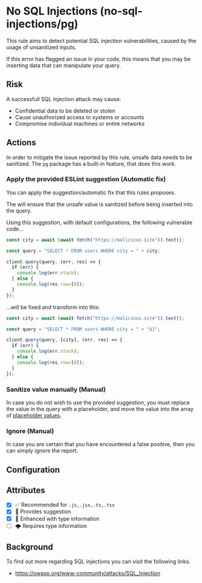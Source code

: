 # No SQL Injections (no-sql-injections/pg)

This rule aims to detect potential SQL injection vulnerabilities, caused by the usage of unsanitized inputs.

If this error has flagged an issue in your code, this means that you may be inserting data that can manipulate your query.

## Risk

A successfull SQL injection attack may cause:

- Confidential data to be deleted or stolen
- Cause unauthorized access to systems or accounts
- Compromise individual machines or entire networks

## Actions

In order to mitigate the issue reported by this rule, unsafe data needs to be sanitized. The `pg` package has a built-in feature, that does this work. 

### Apply the provided ESLint suggestion (Automatic fix)

You can apply the suggestion/automatic fix that this rules proposes.

The  will ensure that the unsafe value is sanitized before being inserted into the query.

Using this suggestion, with default configurations, the following vulnerable code...

```js
const city = await (await fetch("https://malicious.site")).text();

const query = "SELECT * FROM users WHERE city = " + city;

client.query(query, (err, res) => {
  if (err) {
    console.log(err.stack);
  } else {
    console.log(res.rows[0]);
  }
});
```

...will be fixed and transform into this:

```js
const city = await (await fetch("https://malicious.site")).text();

const query = "SELECT * FROM users WHERE city = " + "$1";

client.query(query, [city], (err, res) => {
  if (err) {
    console.log(err.stack);
  } else {
    console.log(res.rows[0]);
  }
});
```

### Sanitize value manually (Manual)

In case you do not wish to use the provided suggestion, you must replace the value in the query with a placeholder, and move the value into the array of [placeholder values](https://node-postgres.com/features/queries#parameterized-query).

### Ignore (Manual)

In case you are certain that you have encountered a false positive, then you can simply ignore the report.

## Configuration


## Attributes

- [X] ✅ Recommended for ```.js,.jsx,.ts,.tsx```
- [X] 🔧 Provides suggestion
- [X] 💭 Enhanced with type information
- [ ] 🌩 Requires type information

## Background

To find out more regarding SQL injections you can visit the following links.

- <https://owasp.org/www-community/attacks/SQL_Injection>
